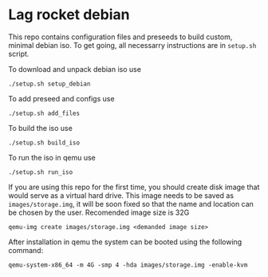 # Lag rocket debian
This repo contains configuration files and preseeds to build custom, minimal debian iso.
To get going, all necessarry instructions are in `setup.sh` script.

To download and unpack debian iso use
```
./setup.sh setup_debian
```

To add preseed and configs use
```
./setup.sh add_files
```

To build the iso use
```
./setup.sh build_iso
```

To run the iso in qemu use
```
./setup.sh run_iso
```

If you are using this repo for the first time, you should create disk image that would serve as a virtual hard drive. This image needs to be saved as `images/storage.img`, it will be soon fixed so that the name and location can be chosen by the user. Recomended image size is 32G
```
qemu-img create images/storage.img <demanded image size>
```

After installation in qemu the system can be booted using the following command:
```
qemu-system-x86_64 -m 4G -smp 4 -hda images/storage.img -enable-kvm
```

